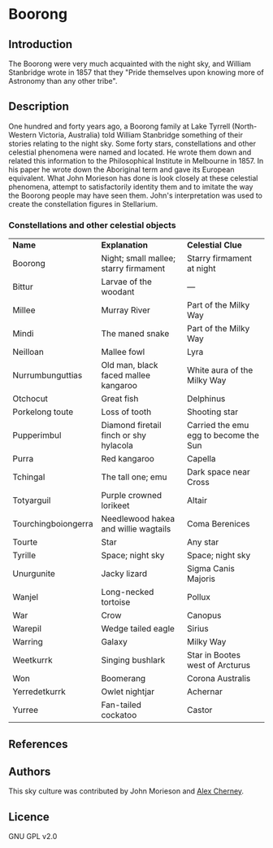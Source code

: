 # Boorong

## Introduction

The Boorong were very much acquainted with the night sky, and William Stanbridge wrote in 1857 that they "Pride themselves upon knowing more of Astronomy than any other tribe".

## Description

One hundred and forty years ago, a Boorong family at Lake Tyrrell (North-Western Victoria, Australia) told William Stanbridge something of their stories relating to the night sky. Some forty stars, constellations and other celestial phenomena were named and located. He wrote them down and related this information to the Philosophical Institute in Melbourne in 1857. In his paper he wrote down the Aboriginal term and gave its European equivalent. What John Morieson has done is look closely at these celestial phenomena, attempt to satisfactorily identity them and to imitate the way the Boorong people may have seen them. John's interpretation was used to create the constellation figures in Stellarium.

### Constellations and other celestial objects

<table class="nomenclature">
<tr>
<td><b>Name</b></td>
<td><b>Explanation</b></td>
<td><b>Celestial Clue</b></td>
</tr>
<tr>
<td>Boorong</td>
<td>Night; small mallee; starry firmament</td>
<td>Starry firmament at night</td>
</tr>
<tr>
<td>Bittur</td>
<td>Larvae of the woodant</td>
<td>—</td>
</tr>
<tr>
<td>Millee</td>
<td>Murray River</td>
<td>Part of the Milky Way</td>
</tr>
<tr>
<td>Mindi</td>
<td>The maned snake</td>
<td>Part of the Milky Way</td>
</tr>
<tr>
<td>Neilloan</td>
<td>Mallee fowl</td>
<td>Lyra</td>
</tr>
<tr>
<td>Nurrumbunguttias</td>
<td>Old man, black faced mallee kangaroo</td>
<td>White aura of the Milky Way</td>
</tr>
<tr>
<td>Otchocut</td>
<td>Great fish</td>
<td>Delphinus</td>
</tr>
<tr>
<td>Porkelong toute</td>
<td>Loss of tooth</td>
<td>Shooting star</td>
</tr>
<tr>
<td>Pupperimbul</td>
<td>Diamond firetail finch or shy hylacola</td>
<td>Carried the emu egg to become the Sun</td>
</tr>
<tr>
<td>Purra</td>
<td>Red kangaroo</td>
<td>Capella</td>
</tr>
<tr>
<td>Tchingal</td>
<td>The tall one; emu</td>
<td>Dark space near Cross</td>
</tr>
<tr>
<td>Totyarguil</td>
<td>Purple crowned lorikeet</td>
<td>Altair</td>
</tr>
<tr>
<td>Tourchingboiongerra</td>
<td>Needlewood hakea and willie wagtails</td>
<td>Coma Berenices</td>
</tr>
<tr>
<td>Tourte</td>
<td>Star</td>
<td>Any star</td>
</tr>
<tr>
<td>Tyrille</td>
<td>Space; night sky</td>
<td>Space; night sky</td>
</tr>
<tr>
<td>Unurgunite</td>
<td>Jacky lizard</td>
<td>Sigma Canis Majoris</td>
</tr>
<tr>
<td>Wanjel</td>
<td>Long-necked tortoise</td>
<td>Pollux</td>
</tr>
<tr>
<td>War</td>
<td>Crow</td>
<td>Canopus</td>
</tr>
<tr>
<td>Warepil</td>
<td>Wedge tailed eagle</td>
<td>Sirius</td>
</tr>
<tr>
<td>Warring</td>
<td>Galaxy</td>
<td>Milky Way</td>
</tr>
<tr>
<td>Weetkurrk</td>
<td>Singing bushlark</td>
<td>Star in Bootes west of Arcturus</td>
</tr>
<tr>
<td>Won</td>
<td>Boomerang</td>
<td>Corona Australis</td>
</tr>
<tr>
<td>Yerredetkurrk</td>
<td>Owlet nightjar</td>
<td>Achernar</td>
</tr>
<tr>
<td>Yurree</td>
<td>Fan-tailed cockatoo</td>
<td>Castor</td>
</tr>
</table>

## References


## Authors

This sky culture was contributed by John Morieson and [Alex Cherney](http://www.terrastro.com).

## Licence

GNU GPL v2.0
